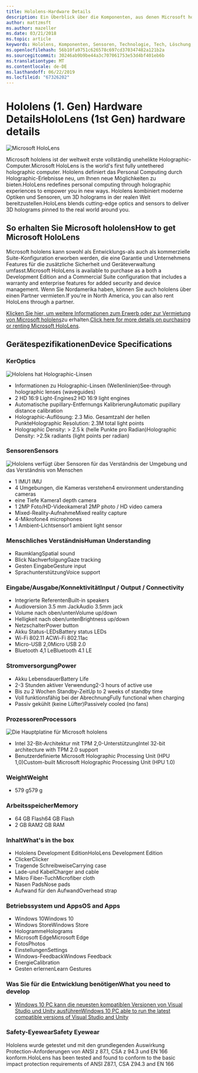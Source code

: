 ```yaml
---
title: Hololens-Hardware Details
description: Ein Überblick über die Komponenten, aus denen Microsoft hololens besteht, der weltweit erste vollständig unehelikte Holographic-Computer, auf dem Windows ausgeführt wird.
author: mattzmsft
ms.author: mazeller
ms.date: 03/21/2018
ms.topic: article
keywords: Hololens, Komponenten, Sensoren, Technologie, Tech, Löschung, Löschung,
ms.openlocfilehash: 56b10fa9751c626578c697cd370347482a121b2a
ms.sourcegitcommit: 30246ab9b9be44a3c707061753e53d4bf401eb6b
ms.translationtype: MT
ms.contentlocale: de-DE
ms.lasthandoff: 06/22/2019
ms.locfileid: "67326202"
---
```

# <a name="hololens-1st-gen-hardware-details"></a><span data-ttu-id="9c5fa-104">Hololens (1. Gen) Hardware Details</span><span class="sxs-lookup"><span data-stu-id="9c5fa-104">HoloLens (1st Gen) hardware details</span></span>

![Microsoft HoloLens](images/see-through-400px.jpg)

<span data-ttu-id="9c5fa-106">Microsoft hololens ist der weltweit erste vollständig unehelikte Holographic-Computer.</span><span class="sxs-lookup"><span data-stu-id="9c5fa-106">Microsoft HoloLens is the world's first fully untethered holographic computer.</span></span> <span data-ttu-id="9c5fa-107">Hololens definiert das Personal Computing durch Holographic-Erlebnisse neu, um Ihnen neue Möglichkeiten zu bieten.</span><span class="sxs-lookup"><span data-stu-id="9c5fa-107">HoloLens redefines personal computing through holographic experiences to empower you in new ways.</span></span> <span data-ttu-id="9c5fa-108">Hololens kombiniert moderne Optiken und Sensoren, um 3D holograms in der realen Welt bereitzustellen.</span><span class="sxs-lookup"><span data-stu-id="9c5fa-108">HoloLens blends cutting-edge optics and sensors to deliver 3D holograms pinned to the real world around you.</span></span>

## <a name="how-to-get-microsoft-hololens"></a><span data-ttu-id="9c5fa-109">So erhalten Sie Microsoft hololens</span><span class="sxs-lookup"><span data-stu-id="9c5fa-109">How to get Microsoft HoloLens</span></span>

<span data-ttu-id="9c5fa-110">Microsoft hololens kann sowohl als Entwicklungs-als auch als kommerzielle Suite-Konfiguration erworben werden, die eine Garantie und Unternehmens Features für die zusätzliche Sicherheit und Geräteverwaltung umfasst.</span><span class="sxs-lookup"><span data-stu-id="9c5fa-110">Microsoft HoloLens is available to purchase as a both a Development Edition and a Commercial Suite configuration that includes a warranty and enterprise features for added security and device management.</span></span> <span data-ttu-id="9c5fa-111">Wenn Sie Nordamerika haben, können Sie auch hololens über einen Partner vermieten.</span><span class="sxs-lookup"><span data-stu-id="9c5fa-111">If you're in North America, you can also rent HoloLens through a partner.</span></span>

<span data-ttu-id="9c5fa-112">[Klicken Sie hier, um weitere Informationen zum Erwerb oder zur Vermietung von Microsoft hololens](https://www.microsoft.com/hololens/buy)zu erhalten.</span><span class="sxs-lookup"><span data-stu-id="9c5fa-112">[Click here for more details on purchasing or renting Microsoft HoloLens](https://www.microsoft.com/hololens/buy).</span></span>

## <a name="device-specifications"></a><span data-ttu-id="9c5fa-113">Gerätespezifikationen</span><span class="sxs-lookup"><span data-stu-id="9c5fa-113">Device Specifications</span></span>

### <a name="optics"></a><span data-ttu-id="9c5fa-114">Ker</span><span class="sxs-lookup"><span data-stu-id="9c5fa-114">Optics</span></span>

![Hololens hat Holographic-Linsen](images/displays-400px.jpg)
* <span data-ttu-id="9c5fa-116">Informationen zu Holographic-Linsen (Wellenlinien)</span><span class="sxs-lookup"><span data-stu-id="9c5fa-116">See-through holographic lenses (waveguides)</span></span>
* <span data-ttu-id="9c5fa-117">2 HD 16:9 Light-Engines</span><span class="sxs-lookup"><span data-stu-id="9c5fa-117">2 HD 16:9 light engines</span></span>
* <span data-ttu-id="9c5fa-118">Automatische pupillary-Entfernungs Kalibrierung</span><span class="sxs-lookup"><span data-stu-id="9c5fa-118">Automatic pupillary distance calibration</span></span>
* <span data-ttu-id="9c5fa-119">Holographic-Auflösung: 2.3 Mio. Gesamtzahl der hellen Punkte</span><span class="sxs-lookup"><span data-stu-id="9c5fa-119">Holographic Resolution: 2.3M total light points</span></span>
* <span data-ttu-id="9c5fa-120">Holographic Density: > 2.5 k (helle Punkte pro Radian)</span><span class="sxs-lookup"><span data-stu-id="9c5fa-120">Holographic Density: >2.5k radiants (light points per radian)</span></span>

### <a name="sensors"></a><span data-ttu-id="9c5fa-121">Sensoren</span><span class="sxs-lookup"><span data-stu-id="9c5fa-121">Sensors</span></span>

![Hololens verfügt über Sensoren für das Verständnis der Umgebung und das Verständnis von Menschen](images/sensor-bar-400px.jpg)
* <span data-ttu-id="9c5fa-123">1 IMU</span><span class="sxs-lookup"><span data-stu-id="9c5fa-123">1 IMU</span></span>
* <span data-ttu-id="9c5fa-124">4 Umgebungen, die Kameras verstehen</span><span class="sxs-lookup"><span data-stu-id="9c5fa-124">4 environment understanding cameras</span></span>
* <span data-ttu-id="9c5fa-125">eine Tiefe Kamera</span><span class="sxs-lookup"><span data-stu-id="9c5fa-125">1 depth camera</span></span>
* <span data-ttu-id="9c5fa-126">1 2MP Foto/HD-Videokamera</span><span class="sxs-lookup"><span data-stu-id="9c5fa-126">1 2MP photo / HD video camera</span></span>
* <span data-ttu-id="9c5fa-127">Mixed-Reality-Aufnahme</span><span class="sxs-lookup"><span data-stu-id="9c5fa-127">Mixed reality capture</span></span>
* <span data-ttu-id="9c5fa-128">4-Mikrofone</span><span class="sxs-lookup"><span data-stu-id="9c5fa-128">4 microphones</span></span>
* <span data-ttu-id="9c5fa-129">1 Ambient-Lichtsensor</span><span class="sxs-lookup"><span data-stu-id="9c5fa-129">1 ambient light sensor</span></span>

### <a name="human-understanding"></a><span data-ttu-id="9c5fa-130">Menschliches Verständnis</span><span class="sxs-lookup"><span data-stu-id="9c5fa-130">Human Understanding</span></span>
* <span data-ttu-id="9c5fa-131">Raumklang</span><span class="sxs-lookup"><span data-stu-id="9c5fa-131">Spatial sound</span></span>
* <span data-ttu-id="9c5fa-132">Blick Nachverfolgung</span><span class="sxs-lookup"><span data-stu-id="9c5fa-132">Gaze tracking</span></span>
* <span data-ttu-id="9c5fa-133">Gesten Eingabe</span><span class="sxs-lookup"><span data-stu-id="9c5fa-133">Gesture input</span></span>
* <span data-ttu-id="9c5fa-134">Sprachunterstützung</span><span class="sxs-lookup"><span data-stu-id="9c5fa-134">Voice support</span></span>

### <a name="input--output--connectivity"></a><span data-ttu-id="9c5fa-135">Eingabe/Ausgabe/Konnektivität</span><span class="sxs-lookup"><span data-stu-id="9c5fa-135">Input / Output / Connectivity</span></span>
* <span data-ttu-id="9c5fa-136">Integrierte Referenten</span><span class="sxs-lookup"><span data-stu-id="9c5fa-136">Built-in speakers</span></span>
* <span data-ttu-id="9c5fa-137">Audioversion 3.5 mm Jack</span><span class="sxs-lookup"><span data-stu-id="9c5fa-137">Audio 3.5mm jack</span></span>
* <span data-ttu-id="9c5fa-138">Volume nach oben/unten</span><span class="sxs-lookup"><span data-stu-id="9c5fa-138">Volume up/down</span></span>
* <span data-ttu-id="9c5fa-139">Helligkeit nach oben/unten</span><span class="sxs-lookup"><span data-stu-id="9c5fa-139">Brightness up/down</span></span>
* <span data-ttu-id="9c5fa-140">Netzschalter</span><span class="sxs-lookup"><span data-stu-id="9c5fa-140">Power button</span></span>
* <span data-ttu-id="9c5fa-141">Akku Status-LEDs</span><span class="sxs-lookup"><span data-stu-id="9c5fa-141">Battery status LEDs</span></span>
* <span data-ttu-id="9c5fa-142">Wi-Fi 802.11 AC</span><span class="sxs-lookup"><span data-stu-id="9c5fa-142">Wi-Fi 802.11ac</span></span>
* <span data-ttu-id="9c5fa-143">Micro-USB 2,0</span><span class="sxs-lookup"><span data-stu-id="9c5fa-143">Micro USB 2.0</span></span>
* <span data-ttu-id="9c5fa-144">Bluetooth 4,1 Le</span><span class="sxs-lookup"><span data-stu-id="9c5fa-144">Bluetooth 4.1 LE</span></span>

### <a name="power"></a><span data-ttu-id="9c5fa-145">Stromversorgung</span><span class="sxs-lookup"><span data-stu-id="9c5fa-145">Power</span></span>
* <span data-ttu-id="9c5fa-146">Akku Lebensdauer</span><span class="sxs-lookup"><span data-stu-id="9c5fa-146">Battery Life</span></span>
* <span data-ttu-id="9c5fa-147">2-3 Stunden aktiver Verwendung</span><span class="sxs-lookup"><span data-stu-id="9c5fa-147">2-3 hours of active use</span></span>
* <span data-ttu-id="9c5fa-148">Bis zu 2 Wochen Standby-Zeit</span><span class="sxs-lookup"><span data-stu-id="9c5fa-148">Up to 2 weeks of standby time</span></span>
* <span data-ttu-id="9c5fa-149">Voll funktionsfähig bei der Abrechnung</span><span class="sxs-lookup"><span data-stu-id="9c5fa-149">Fully functional when charging</span></span>
* <span data-ttu-id="9c5fa-150">Passiv gekühlt (keine Lüfter)</span><span class="sxs-lookup"><span data-stu-id="9c5fa-150">Passively cooled (no fans)</span></span>

### <a name="processors"></a><span data-ttu-id="9c5fa-151">Prozessoren</span><span class="sxs-lookup"><span data-stu-id="9c5fa-151">Processors</span></span>

![Die Hauptplatine für Microsoft hololens](images/motherboard-400px.jpg)
* <span data-ttu-id="9c5fa-153">Intel 32-Bit-Architektur mit TPM 2,0-Unterstützung</span><span class="sxs-lookup"><span data-stu-id="9c5fa-153">Intel 32-bit architecture with TPM 2.0 support</span></span>
* <span data-ttu-id="9c5fa-154">Benutzerdefinierte Microsoft Holographic Processing Unit (HPU 1,0)</span><span class="sxs-lookup"><span data-stu-id="9c5fa-154">Custom-built Microsoft Holographic Processing Unit (HPU 1.0)</span></span>

### <a name="weight"></a><span data-ttu-id="9c5fa-155">Weight</span><span class="sxs-lookup"><span data-stu-id="9c5fa-155">Weight</span></span>
* <span data-ttu-id="9c5fa-156">579 g</span><span class="sxs-lookup"><span data-stu-id="9c5fa-156">579 g</span></span>

### <a name="memory"></a><span data-ttu-id="9c5fa-157">Arbeitsspeicher</span><span class="sxs-lookup"><span data-stu-id="9c5fa-157">Memory</span></span>
* <span data-ttu-id="9c5fa-158">64 GB Flash</span><span class="sxs-lookup"><span data-stu-id="9c5fa-158">64 GB Flash</span></span>
* <span data-ttu-id="9c5fa-159">2 GB RAM</span><span class="sxs-lookup"><span data-stu-id="9c5fa-159">2 GB RAM</span></span>

### <a name="whats-in-the-box"></a><span data-ttu-id="9c5fa-160">Inhalt</span><span class="sxs-lookup"><span data-stu-id="9c5fa-160">What's in the box</span></span>
* <span data-ttu-id="9c5fa-161">Hololens Development Edition</span><span class="sxs-lookup"><span data-stu-id="9c5fa-161">HoloLens Development Edition</span></span>
* <span data-ttu-id="9c5fa-162">Clicker</span><span class="sxs-lookup"><span data-stu-id="9c5fa-162">Clicker</span></span>
* <span data-ttu-id="9c5fa-163">Tragende Schreibweise</span><span class="sxs-lookup"><span data-stu-id="9c5fa-163">Carrying case</span></span>
* <span data-ttu-id="9c5fa-164">Lade-und Kabel</span><span class="sxs-lookup"><span data-stu-id="9c5fa-164">Charger and cable</span></span>
* <span data-ttu-id="9c5fa-165">Mikro Fiber-Tuch</span><span class="sxs-lookup"><span data-stu-id="9c5fa-165">Microfiber cloth</span></span>
* <span data-ttu-id="9c5fa-166">Nasen Pads</span><span class="sxs-lookup"><span data-stu-id="9c5fa-166">Nose pads</span></span>
* <span data-ttu-id="9c5fa-167">Aufwand für den Aufwand</span><span class="sxs-lookup"><span data-stu-id="9c5fa-167">Overhead strap</span></span>

### <a name="os-and-apps"></a><span data-ttu-id="9c5fa-168">Betriebssystem und Apps</span><span class="sxs-lookup"><span data-stu-id="9c5fa-168">OS and Apps</span></span>
* <span data-ttu-id="9c5fa-169">Windows 10</span><span class="sxs-lookup"><span data-stu-id="9c5fa-169">Windows 10</span></span>
* <span data-ttu-id="9c5fa-170">Windows Store</span><span class="sxs-lookup"><span data-stu-id="9c5fa-170">Windows Store</span></span>
* <span data-ttu-id="9c5fa-171">Hologramme</span><span class="sxs-lookup"><span data-stu-id="9c5fa-171">Holograms</span></span>
* <span data-ttu-id="9c5fa-172">Microsoft Edge</span><span class="sxs-lookup"><span data-stu-id="9c5fa-172">Microsoft Edge</span></span>
* <span data-ttu-id="9c5fa-173">Fotos</span><span class="sxs-lookup"><span data-stu-id="9c5fa-173">Photos</span></span>
* <span data-ttu-id="9c5fa-174">Einstellungen</span><span class="sxs-lookup"><span data-stu-id="9c5fa-174">Settings</span></span>
* <span data-ttu-id="9c5fa-175">Windows-Feedback</span><span class="sxs-lookup"><span data-stu-id="9c5fa-175">Windows Feedback</span></span>
* <span data-ttu-id="9c5fa-176">Energie</span><span class="sxs-lookup"><span data-stu-id="9c5fa-176">Calibration</span></span>
* <span data-ttu-id="9c5fa-177">Gesten erlernen</span><span class="sxs-lookup"><span data-stu-id="9c5fa-177">Learn Gestures</span></span>

### <a name="what-you-need-to-develop"></a><span data-ttu-id="9c5fa-178">Was Sie für die Entwicklung benötigen</span><span class="sxs-lookup"><span data-stu-id="9c5fa-178">What you need to develop</span></span>
* [<span data-ttu-id="9c5fa-179">Windows 10 PC kann die neuesten kompatiblen Versionen von Visual Studio und Unity ausführen</span><span class="sxs-lookup"><span data-stu-id="9c5fa-179">Windows 10 PC able to run the latest compatible versions of Visual Studio and Unity</span></span>](install-the-tools.md)

### <a name="safety-eyewear"></a><span data-ttu-id="9c5fa-180">Safety-Eyewear</span><span class="sxs-lookup"><span data-stu-id="9c5fa-180">Safety Eyewear</span></span>

<span data-ttu-id="9c5fa-181">Hololens wurde getestet und mit den grundlegenden Auswirkung Protection-Anforderungen von ANSI z 87.1, CSA z 94.3 und EN 166 konform.</span><span class="sxs-lookup"><span data-stu-id="9c5fa-181">HoloLens has been tested and found to conform to the basic impact protection requirements of ANSI Z87.1, CSA Z94.3 and EN 166</span></span>
